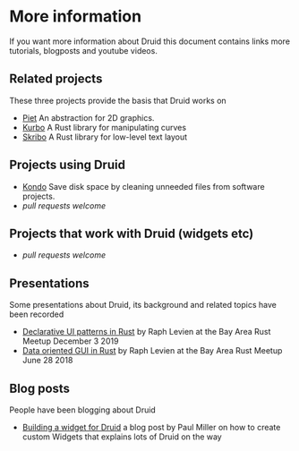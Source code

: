 # More information
If you want more information about Druid this document contains links more tutorials, blogposts and
youtube videos.

## Related projects
These three projects provide the basis that Druid works on
- [Piet](https://github.com/linebender/piet) An abstraction for 2D graphics.
- [Kurbo](https://github.com/linebender/kurbo) A Rust library for manipulating curves
- [Skribo](https://github.com/linebender/skribo) A Rust library for low-level text layout

## Projects using Druid
- [Kondo](https://github.com/tbillington/kondo) Save disk space by cleaning unneeded files from software projects.
- *pull requests welcome*

## Projects that work with Druid (widgets etc)
- *pull requests welcome*

## Presentations
Some presentations about Druid, its background and related topics have been recorded
- [Declarative UI patterns in Rust](https://youtu.be/xH2x99FTY4k) by Raph Levien at the Bay Area Rust Meetup December 3 2019
- [Data oriented GUI in Rust](https://youtu.be/4YTfxresvS8) by Raph Levien at the Bay Area Rust Meetup June 28 2018

## Blog posts
People have been blogging about Druid
- [Building a widget for Druid](https://pauljmiller.com/posts/druid-widget-tutorial.html) a blog post by Paul Miller on how to create custom Widgets that explains lots of Druid on the way
